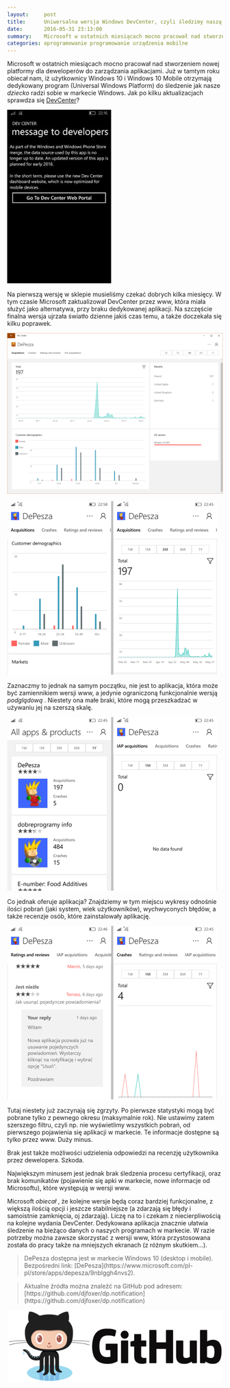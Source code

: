 ```yaml
---
layout:     post
title:      Uniwersalna wersja Windows DevCenter, czyli śledzimy naszą aplikację w markecie
date:       2016-05-31 23:13:00
summary:    Microsoft w ostatnich miesiącach mocno pracował nad stworzeniem nowej platformy dla deweloperów do zarządzania aplikacjami. Już w tamtym roku obiecał nam, iż użytkownicy Windows 10 i Windows 10 Mobile otrzymają dedykowany program (Universal Windows Platform) do śledzenie jak nasze dziecko radzi sobi...
categories: oprogramowanie programowanie urządzenia mobilne
---
```




Microsoft w ostatnich miesiącach mocno pracował nad stworzeniem nowej platformy dla deweloperów do zarządzania aplikacjami. Już w tamtym roku obiecał nam, iż użytkownicy Windows 10 i Windows 10 Mobile otrzymają dedykowany program (Universal Windows Platform) do śledzenie jak nasze  *dziecko*  radzi sobie w markecie Windows. Jak po kilku aktualizacjach sprawdza się [DevCenter](https://www.microsoft.com/pl-pl/store/apps/dev-center/9nblggh4r5ws)?



![desk](https://raw.githubusercontent.com/djfoxer/djfoxer.github.io/master/_img/2016-5-31-_39_/g_-_608x405_-_-_73639x20160531225130_0.jpg)



Na pierwszą wersję w sklepie musieliśmy czekać dobrych kilka miesięcy. W tym czasie Microsoft zaktualizował DevCenter przez www, która miała służyć jako alternatywa, przy braku dedykowanej aplikacji. Na szczęście finalna wersja ujrzała światło dzienne jakiś czas temu, a także doczekała się kilku poprawek.



![desk](https://raw.githubusercontent.com/djfoxer/djfoxer.github.io/master/_img/2016-5-31-_39_/g_-_608x405_-_-_73639x20160531225916_0.PNG)





![desk](https://raw.githubusercontent.com/djfoxer/djfoxer.github.io/master/_img/2016-5-31-_39_/g_-_608x405_-_-_73639x20160601022043_0.png)





Zaznaczmy to jednak na samym początku, nie jest to aplikacja, która może być zamiennikiem wersji www, a jedynie ograniczoną funkcjonalnie wersją  *podglądową* . Niestety ona małe braki, które mogą przeszkadzać w używaniu jej na szerszą skalę.



![desk](https://raw.githubusercontent.com/djfoxer/djfoxer.github.io/master/_img/2016-5-31-_39_/g_-_608x405_-_-_73639x20160601022045_1.png)



Co jednak oferuje aplikacja? Znajdziemy w tym miejscu wykresy odnośnie ilości pobrań (jaki system, wiek użytkowników), wychwyconych błędów, a także recenzje osób, które zainstalowały aplikację.



![desk](https://raw.githubusercontent.com/djfoxer/djfoxer.github.io/master/_img/2016-5-31-_39_/g_-_608x405_-_-_73639x20160601022045_0.png)




Tutaj niestety już zaczynają się zgrzyty. Po pierwsze statystyki mogą być pobrane tylko z pewnego okresu (maksymalnie rok). Nie ustawimy zatem szerszego filtru, czyli np. nie wyświetlimy wszystkich pobrań, od pierwszego pojawienia się aplikacji w markecie. Te informacje dostępne są tylko przez www. Duży minus. 


Brak jest także możliwości udzielenia odpowiedzi na recenzję użytkownika przez dewelopera. Szkoda.

Największym minusem jest jednak brak śledzenia procesu certyfikacji, oraz brak komunikatów (pojawienie się apki w markecie, nowe informacje od Microsoftu), które występują w wersji www. 

Microsoft  *obiecał* , że kolejne wersje będą coraz bardziej funkcjonalne, z większą ilością opcji i jeszcze stabilniejsze (a zdarzają się błędy i samoistnie zamknięcia, oj zdarzają). Liczę na to i czekam z niecierpliwością na kolejne wydania DevCenter. Dedykowana aplikacja znacznie ułatwia śledzenie na bieżąco danych o naszych programach w markecie. W razie potrzeby można zawsze skorzystać z wersji www, która przystosowana została do pracy także na mniejszych ekranach (z różnym skutkiem...).



<blockquote>
<p>DePesza dostępna jest w markecie Windows 10 (desktop i mobile). Bezpośredni link: [DePesza](https://www.microsoft.com/pl-pl/store/apps/depesza/9nblggh4nvs2).</p>
</blockquote>

<blockquote>
<p>Aktualne źródła można znaleźć na GitHub pod adresem:
[https://github.com/djfoxer/dp.notification](https://github.com/djfoxer/dp.notification)</p>
</blockquote>


![desk](https://raw.githubusercontent.com/djfoxer/djfoxer.github.io/master/_img/2016-5-31-_39_/g_-_608x405_-_-_73639x20160601021828_0.png)

